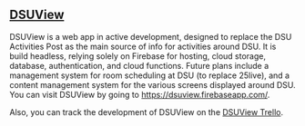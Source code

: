 ## [DSUView](https://dsuview.firebaseapp.com)

DSUView is a web app in active development, designed to replace the DSU Activities Post as the main source of info for activities around DSU. It is build headless, relying solely on Firebase for hosting, cloud storage, database, authentication, and cloud functions. Future plans include a management system for room scheduling at DSU (to replace 25live), and a content management system for the various screens displayed around DSU. You can visit DSUView by going to https://dsuview.firebaseapp.com/.

Also, you can track the development of DSUView on the [DSUView Trello](https://trello.com/b/Zz8lXt77).